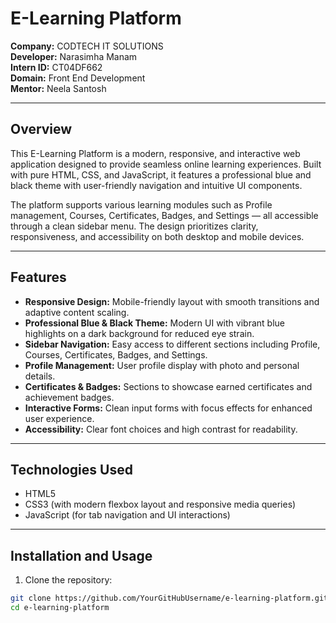 # E-Learning Platform

**Company:** CODTECH IT SOLUTIONS  
**Developer:** Narasimha Manam  
**Intern ID:** CT04DF662  
**Domain:** Front End Development  
**Mentor:** Neela Santosh  

---

## Overview

This E-Learning Platform is a modern, responsive, and interactive web application designed to provide seamless online learning experiences. Built with pure HTML, CSS, and JavaScript, it features a professional blue and black theme with user-friendly navigation and intuitive UI components.

The platform supports various learning modules such as Profile management, Courses, Certificates, Badges, and Settings — all accessible through a clean sidebar menu. The design prioritizes clarity, responsiveness, and accessibility on both desktop and mobile devices.

---

## Features

- **Responsive Design:** Mobile-friendly layout with smooth transitions and adaptive content scaling.
- **Professional Blue & Black Theme:** Modern UI with vibrant blue highlights on a dark background for reduced eye strain.
- **Sidebar Navigation:** Easy access to different sections including Profile, Courses, Certificates, Badges, and Settings.
- **Profile Management:** User profile display with photo and personal details.
- **Certificates & Badges:** Sections to showcase earned certificates and achievement badges.
- **Interactive Forms:** Clean input forms with focus effects for enhanced user experience.
- **Accessibility:** Clear font choices and high contrast for readability.

---

## Technologies Used

- HTML5
- CSS3 (with modern flexbox layout and responsive media queries)
- JavaScript (for tab navigation and UI interactions)

---

## Installation and Usage

1. Clone the repository:

```bash
git clone https://github.com/YourGitHubUsername/e-learning-platform.git
cd e-learning-platform
